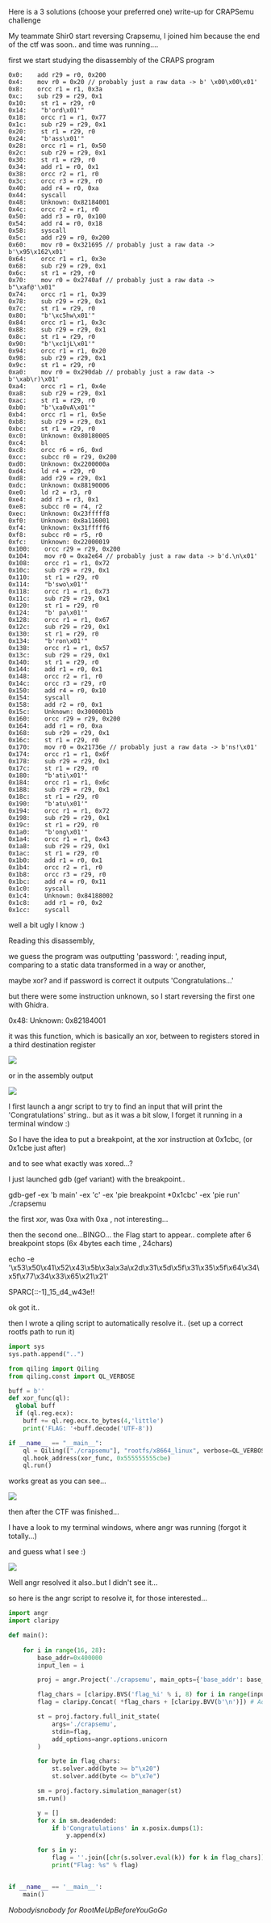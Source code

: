 Here is a 3 solutions (choose your preferred one) write-up for CRAPSemu challenge

My teammate Shir0 start reversing Crapsemu,
I joined him because the end of the ctf was soon.. and time was running....

first we start studying the disassembly of the CRAPS program

```
0x0:    add r29 = r0, 0x200
0x4:    mov r0 = 0x20 // probably just a raw data -> b' \x00\x00\x01'
0x8:    orcc r1 = r1, 0x3a
0xc:    sub r29 = r29, 0x1
0x10:    st r1 = r29, r0
0x14:    "b'ord\x01'"
0x18:    orcc r1 = r1, 0x77
0x1c:    sub r29 = r29, 0x1
0x20:    st r1 = r29, r0
0x24:    "b'ass\x01'"
0x28:    orcc r1 = r1, 0x50
0x2c:    sub r29 = r29, 0x1
0x30:    st r1 = r29, r0
0x34:    add r1 = r0, 0x1
0x38:    orcc r2 = r1, r0
0x3c:    orcc r3 = r29, r0
0x40:    add r4 = r0, 0xa
0x44:    syscall
0x48:    Unknown: 0x82184001
0x4c:    orcc r2 = r1, r0
0x50:    add r3 = r0, 0x100
0x54:    add r4 = r0, 0x18
0x58:    syscall
0x5c:    add r29 = r0, 0x200
0x60:    mov r0 = 0x321695 // probably just a raw data -> b'\x95\x162\x01'
0x64:    orcc r1 = r1, 0x3e
0x68:    sub r29 = r29, 0x1
0x6c:    st r1 = r29, r0
0x70:    mov r0 = 0x2740af // probably just a raw data -> b"\xaf@'\x01"
0x74:    orcc r1 = r1, 0x39
0x78:    sub r29 = r29, 0x1
0x7c:    st r1 = r29, r0
0x80:    "b'\xc5hw\x01'"
0x84:    orcc r1 = r1, 0x3c
0x88:    sub r29 = r29, 0x1
0x8c:    st r1 = r29, r0
0x90:    "b'\xc1jL\x01'"
0x94:    orcc r1 = r1, 0x20
0x98:    sub r29 = r29, 0x1
0x9c:    st r1 = r29, r0
0xa0:    mov r0 = 0x290dab // probably just a raw data -> b'\xab\r)\x01'
0xa4:    orcc r1 = r1, 0x4e
0xa8:    sub r29 = r29, 0x1
0xac:    st r1 = r29, r0
0xb0:    "b'\xa0vA\x01'"
0xb4:    orcc r1 = r1, 0x5e
0xb8:    sub r29 = r29, 0x1
0xbc:    st r1 = r29, r0
0xc0:    Unknown: 0x80180005
0xc4:    bl
0xc8:    orcc r6 = r6, 0xd
0xcc:    subcc r0 = r29, 0x200
0xd0:    Unknown: 0x2200000a
0xd4:    ld r4 = r29, r0
0xd8:    add r29 = r29, 0x1
0xdc:    Unknown: 0x88190006
0xe0:    ld r2 = r3, r0
0xe4:    add r3 = r3, 0x1
0xe8:    subcc r0 = r4, r2
0xec:    Unknown: 0x23fffff8
0xf0:    Unknown: 0x8a116001
0xf4:    Unknown: 0x31fffff6
0xf8:    subcc r0 = r5, r0
0xfc:    Unknown: 0x22000019
0x100:    orcc r29 = r29, 0x200
0x104:    mov r0 = 0xa2e64 // probably just a raw data -> b'd.\n\x01'
0x108:    orcc r1 = r1, 0x72
0x10c:    sub r29 = r29, 0x1
0x110:    st r1 = r29, r0
0x114:    "b'swo\x01'"
0x118:    orcc r1 = r1, 0x73
0x11c:    sub r29 = r29, 0x1
0x120:    st r1 = r29, r0
0x124:    "b' pa\x01'"
0x128:    orcc r1 = r1, 0x67
0x12c:    sub r29 = r29, 0x1
0x130:    st r1 = r29, r0
0x134:    "b'ron\x01'"
0x138:    orcc r1 = r1, 0x57
0x13c:    sub r29 = r29, 0x1
0x140:    st r1 = r29, r0
0x144:    add r1 = r0, 0x1
0x148:    orcc r2 = r1, r0
0x14c:    orcc r3 = r29, r0
0x150:    add r4 = r0, 0x10
0x154:    syscall
0x158:    add r2 = r0, 0x1
0x15c:    Unknown: 0x3000001b
0x160:    orcc r29 = r29, 0x200
0x164:    add r1 = r0, 0xa
0x168:    sub r29 = r29, 0x1
0x16c:    st r1 = r29, r0
0x170:    mov r0 = 0x21736e // probably just a raw data -> b'ns!\x01'
0x174:    orcc r1 = r1, 0x6f
0x178:    sub r29 = r29, 0x1
0x17c:    st r1 = r29, r0
0x180:    "b'ati\x01'"
0x184:    orcc r1 = r1, 0x6c
0x188:    sub r29 = r29, 0x1
0x18c:    st r1 = r29, r0
0x190:    "b'atu\x01'"
0x194:    orcc r1 = r1, 0x72
0x198:    sub r29 = r29, 0x1
0x19c:    st r1 = r29, r0
0x1a0:    "b'ong\x01'"
0x1a4:    orcc r1 = r1, 0x43
0x1a8:    sub r29 = r29, 0x1
0x1ac:    st r1 = r29, r0
0x1b0:    add r1 = r0, 0x1
0x1b4:    orcc r2 = r1, r0
0x1b8:    orcc r3 = r29, r0
0x1bc:    add r4 = r0, 0x11
0x1c0:    syscall
0x1c4:    Unknown: 0x84188002
0x1c8:    add r1 = r0, 0x2
0x1cc:    syscall

```

well a bit ugly I know :)

Reading this disassembly, 

we guess the program was outputting 'password: ', reading input, comparing to a static data transformed in a way or another,

maybe xor?  and if password is correct it outputs 'Congratulations...'

but there were some instruction unknown, so I start reversing the first one with Ghidra.

0x48:    Unknown: 0x82184001

it was this function, which is basically an xor, between to registers stored in a third destination register

![](https://imgur.com/8b74opp.png)

or in the assembly output

![](https://imgur.com/84mmVaE.png)

I first launch a angr script to try to find an input that will print the 'Congratulations' string.. but as it was a bit slow, I forget it running in a terminal window :)

So I have the idea to put a breakpoint, at the xor instruction at 0x1cbc, (or 0x1cbe just after)

and to see what exactly was xored...?

I just launched gdb (gef variant)  with the breakpoint..

gdb-gef -ex 'b main' -ex 'c' -ex 'pie breakpoint *0x1cbc' -ex 'pie run' ./crapsemu

the first xor, was 0xa with 0xa , not interesting...

then the second one...BINGO... the Flag start to appear.. complete after 6 breakpoint stops (6x 4bytes each time , 24chars)

echo -e '\x53\x50\x41\x52\x43\x5b\x3a\x3a\x2d\x31\x5d\x5f\x31\x35\x5f\x64\x34\x5f\x77\x34\x33\x65\x21\x21' 

SPARC[::-1]_15_d4_w43e!!

ok got it..

then I wrote a qiling script to automatically resolve it.. (set up a correct rootfs path to run it)

```python
import sys
sys.path.append("..")

from qiling import Qiling
from qiling.const import QL_VERBOSE

buff = b''
def xor_func(ql):
  global buff
  if (ql.reg.ecx):
    buff += ql.reg.ecx.to_bytes(4,'little')
    print('FLAG: '+buff.decode('UTF-8'))

if __name__ == "__main__":
    ql = Qiling(["./crapsemu"], "rootfs/x8664_linux", verbose=QL_VERBOSE.OFF, stdin="pipo")
    ql.hook_address(xor_func, 0x555555555cbe)
    ql.run()
```

works great as you can see...

![](https://imgur.com/Kr1U2Yx.png)

then after the CTF was finished...

I have a look to my terminal windows, where angr was running (forgot it totally...)

and guess what I see :)

![](https://imgur.com/y6xpCKm.png)

Well angr resolved it also..but I didn't see it...

so here is the angr script to resolve it, for those interested...

```python
import angr
import claripy

def main():
    
    for i in range(16, 28):
        base_addr=0x400000
        input_len = i

        proj = angr.Project('./crapsemu', main_opts={'base_addr': base_addr})

        flag_chars = [claripy.BVS('flag_%i' % i, 8) for i in range(input_len)]
        flag = claripy.Concat( *flag_chars + [claripy.BVV(b'\n')]) # Add \n for scanf() to accept the input

        st = proj.factory.full_init_state(
            args='./crapsemu',
            stdin=flag, 
            add_options=angr.options.unicorn
        )

        for byte in flag_chars:
            st.solver.add(byte >= b"\x20")
            st.solver.add(byte <= b"\x7e")

        sm = proj.factory.simulation_manager(st)
        sm.run()

        y = []
        for x in sm.deadended:
            if b'Congratulations' in x.posix.dumps(1):
                y.append(x)

        for s in y:
            flag = ''.join([chr(s.solver.eval(k)) for k in flag_chars])
            print("Flag: %s" % flag)


if __name__ == '__main__':
    main()
```

*Nobodyisnobody for RootMeUpBeforeYouGoGo*

